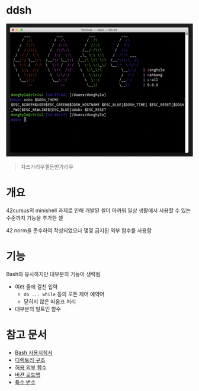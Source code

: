 # ddsh

![screenshot 0.0.5](docs/screenshot.png)

> 자쓰가리우셸든만가리우

# 개요

42cursus의 minishell 과제로 인해 개발된 셸이 아까워 일상 생활에서 사용할 수 있는 수준까지 기능을 추가한 셸

42 norm을 준수하여 작성되었으나 몇몇 금지된 외부 함수를 사용함

# 기능

Bash와 유사하지만 대부분의 기능이 생략됨

- 여러 줄에 걸친 입력
  - `do ... while` 등의 모든 제어 예약어
  - 닫히지 않은 따옴표 처리
- 대부분의 빌트인 함수

# 참고 문서

- [Bash 사용지침서](docs/Bash%20Reference%20Manual.md)
- [디렉토리 구조](docs/Directory%20Structure.md)
- [허용 외부 함수](docs/External%20Functions.md)
- [버젼 로드맵](docs/Roadmap.md)
- [특수 변수](docs/Special%20Variables.md)

